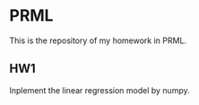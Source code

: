 # PRML
This is the repository of my homework in PRML.

## HW1
Inplement the linear regression model by numpy.
